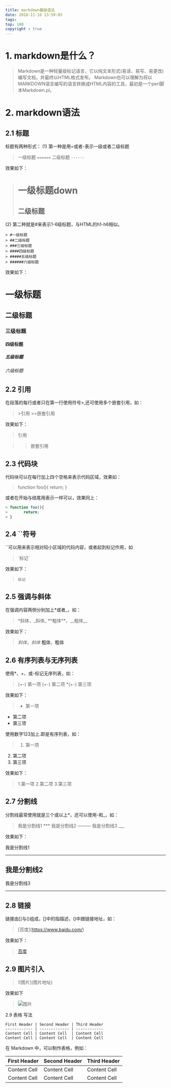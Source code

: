 ```yaml
---
title: markdown基础语法
date: 2018-11-16 13:59:03
tags:
top: 100
copyright : true
---
```


# 1. markdown是什么？
>Markdown是一种轻量级标记语言，它以纯文本形式(易读、易写、易更改)编写文档，并最终以HTML格式发布。
>Markdown也可以理解为将以MARKDOWN语言编写的语言转换成HTML内容的工具，最初是一个perl脚本Markdown.pl。

<!--more-->

# 2. markdown语法
## 2.1 标题
标题有两种形式：
(1) 第一种是用=或者-表示一级或者二级标题

> 一级标题
> `======`
> 二级标题
> `------`

效果如下：

> # 一级标题down
> ## 二级标题

(2) 第二种就是#来表示1-6级标题，与HTML的h1-h6相似。

```
> #一级标题
> ##二级标题
> ###三级标题
> ####四级标题
> #####五级标题
> ######六级标题
```

效果如下：

# 一级标题
## 二级标题
### 三级标题
#### 四级标题
##### 五级标题
###### 六级标题

## 2.2 引用
在段落的每行或者只在第一行使用符号>,还可使用多个嵌套引用，如：

> \>引用
  \>\>嵌套引用

效果如下：

> 引用

>> 嵌套引用

## 2.3 代码块
代码块可以在每行加上四个空格来表示代码区域，效果如：

>    function foo(){
>          return;
>    }

或者在开始与结尾用表示一样可以，效果同上：

```javascript
> function foo(){
> 		return;
> }
```

## 2.4 \`\`符号
\`\`可以用来表示相对较小区域的代码内容，或者起到标记作用，如

> \`标记\`

效果如下：

> `标记`

## 2.5 强调与斜体
在强调内容两侧分别加上*或者_，如：

> \*斜体，\_斜体\_
> \*\*粗体\*\*，\_\_粗体\_\_

效果如下：

> *斜体*，_斜体_
> **粗体**，__粗体__

## 2.6 有序列表与无序列表
使用\*、\+、或\-标记无序列表，如：

> (+-) 第一项 (+-) 第二项
*(+-) 第三项

效果如下：

> * 第一项
* 第二项
* 第三项

使用数字123加上.即是有序列表，如：

> 1. 第一项
2. 第二项
3. 第三项

效果如下：

> 1.第一项
2.第二项
3.第三项

## 2.7 分割线

分割线最常使用就是三个或以上\*，还可以使用\-和\_，如：

> 我是分割线1
\***
我是分割线2
———
我是分割线3
\___

效果如下：

我是分割线1
***
我是分割线2
-----
我是分割线3
___

## 2.8 链接
链接由[]与()组成，[]中的指描述，()中跟链接地址，如：

> \[百度\](https://www.baidu.com/)

效果如下：

> [百度](https://www.baidu.com/)

## 2.9 图片引入

> \!\[图片\](图片地址)

效果如下

> ![图片](http://thirdwx.qlogo.cn/mmopen/vi_32/6h85RMsib6oGMKz0eibALsD1ricmicj6gUbUWAOs0C6Ynhf7Na6IBLyoWpHxTnHAZoAdznwicTf1Xaa61xdnEjV1QTg/132)


2.9 表格
写法

```
First Header | Second Header | Third Header
------------ | ------------- | ------------
Content Cell | Content Cell  | Content Cell
Content Cell | Content Cell  | Content Cell
```

在 Markdown 中，可以制作表格，例如：

First Header | Second Header | Third Header
------------ | ------------- | ------------
Content Cell | Content Cell  | Content Cell
Content Cell | Content Cell  | Content Cell


